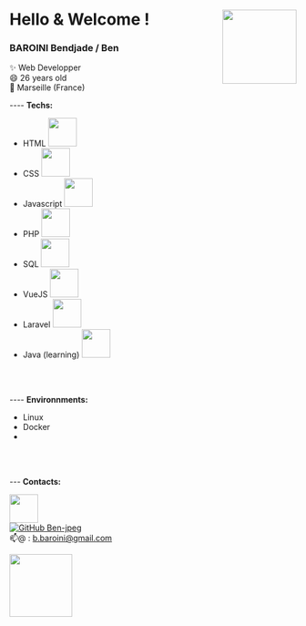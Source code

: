 # Hello & Welcome ! <img align='right' src="https://media.giphy.com/media/fVc6G5zbFwxo2YGXIP/giphy.gif" width="130"></h2>


### BAROINI Bendjade / Ben
<p> ✨ Web Developper</br>
   😄 26 years old </br>
 🌱 Marseille (France)</br>
</p>

---- **Techs:**

- HTML     <img src="https://media.giphy.com/media/YshYTgWWi7NZgCOPGa/giphy.gif" width="50">
- CSS     <img src="https://media.giphy.com/media/BY7rFObREdDeMgfraM/giphy.gif" width="50">
- Javascript    <img src="https://media.giphy.com/media/GZu3NtMoA6Lp2alLKk/giphy.gif" width="50">
- PHP     <img src="https://media.giphy.com/media/HmQeQ72ww4AHCr1kPP/giphy.gif" width="50">
- SQL     <img src="https://media.giphy.com/media/V8y1y1FzxDETVUtQE4/giphy.gif" width="50">
- VueJS     <img src="https://media.giphy.com/media/A49N5TtqGzs4ChGTL1/giphy.gif" width="50">
- Laravel     <img src="https://media.giphy.com/media/l3BIJJuFwLb3LHorOX/giphy.gif" width="50">
- Java (learning) <img src="https://media.giphy.com/media/zlcIBNopQj8Yx5QgpR/giphy.gif" width="50">

</br></br>

---- **Environnments:**

- Linux
- Docker
- 
</br></br>

--- **Contacts:**

<a href="https://www.linkedin.com/in/bendjade-baroini-0543481ba/"><img src="https://media.giphy.com/media/jPK3EsIGS9f8YAp2Fa/giphy.gif" width="50"></a> </br> 
[![GitHub Ben-jpeg](https://img.shields.io/github/followers/Ben?label=follow&style=social)](https://github.com/Ben-jpeg) </br>
 📫@      : b.baroini@gmail.com
 
  <img src="https://media.giphy.com/media/fu8GmsXKFzgOjMgjLp/giphy.gif" width="110">




<!--
**Ben-jpeg/Ben-jpeg** is a ✨ _special_ ✨ repository because its `README.md` (this file) appears on your GitHub profile.

Here are some ideas to get you started:

- 🔭 I’m currently working on ...
- 🌱 I’m currently learning ...
- 👯 I’m looking to collaborate on ...
- 🤔 I’m looking for help with ...
- 💬 Ask me about ...
- 📫 How to reach me: ...
- 😄 Pronouns: ...
- ⚡ Fun fact: ...
-->









